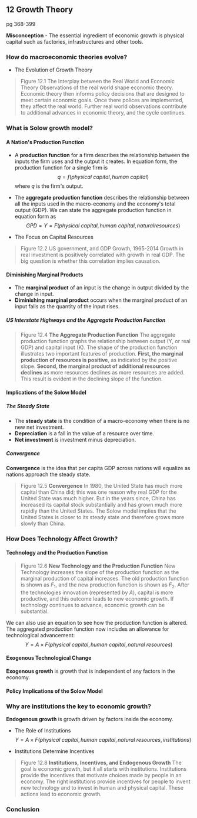 ## 12 Growth Theory
pg 368-399

**Misconception** - The essential ingredient of economic growth is physical capital such as factories, infrastructures and other tools.

### How do macroeconomic theories evolve?

+ The Evolution of Growth Theory
> Figure 12.1 The Interplay between the Real World and Economic Theory
Observations of the real world shape economic theory. Economic theory then informs policy decisions that are designed to meet certain economic goals. Once there polices are implemented, they affect the real world. Further real world observations contribute to additional advances in economic theory, and the cycle continues.

### What is Solow growth model?

#### A Nation's Production Function
+ A **production function** for a firm describes the relationship between the inputs the firm uses and the output it creates. In equation form, the production function for a single firm is
$$
q = f(physical \: capital, human \: capital) \tag{Equation 12.1}
$$
where $q$ is the firm's output.

+ The **aggregate production function** describes the relationship between all the inputs used in the macro-economy and the economy's total output (GDP). We can state the aggregate production function in equation form as
$$
GPD = Y = F(physical \: capital, human \: capital,  natural resources) \tag{Equation 12.2}
$$

+ The Focus on Capital Resources
> Figure 12.2
US government, and GDP Growth, 1965-2014
Growth in real investment is positively correlated with growth in real GDP. The big question is whether this correlation implies causation.

#### Diminishing Marginal Products

+ The **marginal product** of an input is the change in output divided by the change in input.
+ **Diminishing marginal product** occurs when the marginal product of an input falls as the quantity of the input rises.

##### US Interstate Highways and the Aggregate Production Function

> Figure 12.4
**The Aggregate Production Function**
The aggregate production function graphs the relationship between output (Y, or real GDP) and capital input (K). The shape of the production function illustrates two important features of production. **First, the marginal production of resources is positive**, as indicated by the positive slope. **Second, the marginal product of additional resources declines** as more resources declines as more resources are added. This result is evident in the declining slope of the function.

#### Implications of the Solow Model

##### The Steady State
 + The **steady state** is the condition of a macro-economy when there is no new net investment.
 + **Depreciation** is a fall in the value of a resource over time.
 + **Net investment** is investment minus depreciation.

##### Convergence
**Convergence** is the idea that per capita GDP across nations will equalize as nations approach the steady state.

> Figure 12.5
**Convergence**
In 1980, the United State has much more capital than China did; this was one reason why real GDP for the United State was much higher. But in the years since, China has increased its capital stock substantially and has grown much more rapidly than the United States. The Solow model implies that the United States is closer to its steady state and therefore grows more slowly than China.

### How Does Technology Affect Growth?

#### Technology and the Production Function

> Figure 12.6
**New Technology and the Production Function**
New Technology increases the slope of the production function as the marginal production of capital increases. The old production function is shown as $F_1$, and the new production function is shown as $F_2$. After the technologies innovation (represented by $A$), capital is more productive, and this outcome leads to new economic growth. If technology continues to advance, economic growth can be substantial.

We can also use an equation to see how the production function is altered. The aggregated production function now includes an allowance for technological advancement:
$$
Y = A \times  F(physical \: capital, human \: capital,  natural \: resources) \tag{Equation 12.3}
$$

#### Exogenous Technological Change
**Exogenous growth** is growth that is independent of any factors in the economy.

#### Policy Implications of the Solow Model

### Why are institutions the key to economic growth?
**Endogenous growth** is growth driven by factors inside the economy.

+ The Role of Institutions
$$
Y = A \times  F(physical \: capital, human \: capital,  natural \: resources, institutions) \tag{Equation 12.4}
$$

+ Institutions Determine Incentives
> Figure 12.8
**Institutions, Incentives, and Endogenous Growth**
The goal is economic growth, but it all starts with institutions. Institutions provide the incentives that motivate choices made by people in an economy. The right institutions provide incentives for people to invent new technology and to invest in human and physical capital. These actions lead to economic growth.

### Conclusion
